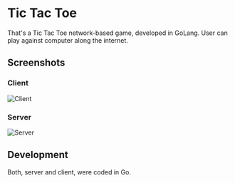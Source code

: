 # Tic Tac Toe
That's a Tic Tac Toe network-based game, developed in GoLang. User can play against computer along the internet. 

## Screenshots

### Client
![Client](https://raw.github.com/adilsontavares/tictactoe-golang/master/img/client.png)

### Server
![Server](https://raw.github.com/adilsontavares/tictactoe-golang/master/img/server.png)

## Development
Both, server and client, were coded in Go.

